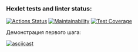 ### Hexlet tests and linter status:
[![Actions Status](https://github.com/MaryKurinova/backend-project-lvl3/workflows/hexlet-check/badge.svg)](https://github.com/MaryKurinova/backend-project-lvl3/actions)
[![Maintainability](https://api.codeclimate.com/v1/badges/3a7db5a4b63f67c3d5c5/maintainability)](https://codeclimate.com/github/MaryKurinova/backend-project-lvl3/maintainability)
[![Test Coverage](https://api.codeclimate.com/v1/badges/3a7db5a4b63f67c3d5c5/test_coverage)](https://codeclimate.com/github/MaryKurinova/backend-project-lvl3/test_coverage)



Демонстрация первого шага:

[![asciicast](https://asciinema.org/a/S5znDOwD3F8IuaNt65lResYvZ.svg)](https://asciinema.org/a/S5znDOwD3F8IuaNt65lResYvZ)
